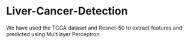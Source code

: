 # Liver-Cancer-Detection
We have used the TCGA dataset and Resnet-50 to extract features and predicted using Multilayer Perceptron
